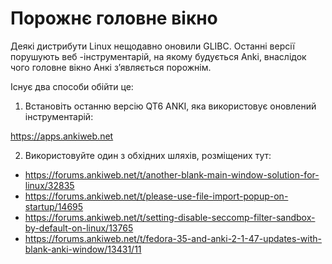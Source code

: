 # Порожнє головне вікно

Деякі дистрибути Linux нещодавно оновили GLIBC. Останні версії порушують веб -інструментарій, на якому будується Anki, внаслідок чого головне вікно Анкі з’являється порожнім.

Існує два способи обійти це:

1. Встановіть останню версію QT6 ANKI, яка використовує оновлений інструментарій:

<https://apps.ankiweb.net>

2. Використовуйте один з обхідних шляхів, розміщених тут:

- <https://forums.ankiweb.net/t/another-blank-main-window-solution-for-linux/32835>
- <https://forums.ankiweb.net/t/please-use-file-import-popup-on-startup/14695>
- <https://forums.ankiweb.net/t/setting-disable-seccomp-filter-sandbox-by-default-on-linux/13765>
- <https://forums.ankiweb.net/t/fedora-35-and-anki-2-1-47-updates-with-blank-anki-window/13431/11>

